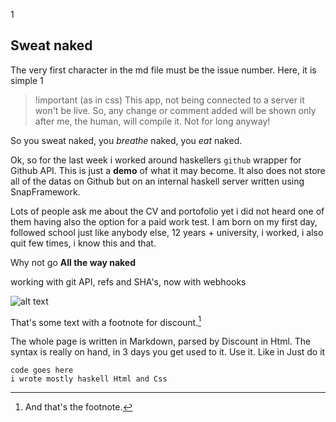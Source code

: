 1

Sweat naked
-----------

The very first character in the md file must be the issue number. Here, it is simple 1

>!important (as in css)
>This app, not being connected to a server it won't be live. So, any change or comment added will be shown only after me, the human, will compile it.
>Not for long anyway!

So you sweat naked, you *breathe* naked, you _eat_ naked.

Ok, so for the last week i worked around haskellers `github` wrapper for Github API.
This is just a __demo__ of what it may become. It also does not store all of the datas on Github but on an internal haskell server written using SnapFramework.

Lots of people ask me about the CV and portofolio yet i did not heard one of them having also the option for a paid work test.
I am born on my first day, followed school just like anybody else, 12 years + university, i worked, i also quit few times, i know this and that.

Why not go **All the way naked**

working with git API, refs and SHA's, now with webhooks

![alt text](london.jpg "Logo Title Text 1")

That's some text with a footnote for discount.[^1]

The whole page is written in Markdown, parsed by Discount in Html. The syntax is really on hand, in 3 days you get used to it.
Use it. Like in Just do it

	code goes here
	i wrote mostly haskell Html and Css 
<!---
This image is the most beautiful, the colors, the message. Love it [^2]
[^2]: I don't remember the source.

![The occult](occult.jpg)
-->

[^1]: And that's the footnote.

